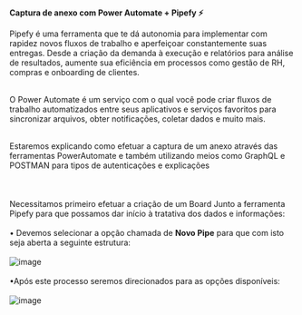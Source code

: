 <B>Captura de anexo com Power Automate + Pipefy ⚡</b>

Pipefy é uma ferramenta que te dá autonomia para implementar com rapidez novos fluxos de trabalho e aperfeiçoar constantemente suas entregas. Desde a criação da demanda à execução e relatórios para análise de resultados, aumente sua eficiência em processos como gestão de RH, compras e onboarding de clientes.
<br></br>

O Power Automate é um serviço com o qual você pode criar fluxos de trabalho automatizados entre seus aplicativos e serviços favoritos para sincronizar arquivos, obter notificações, coletar dados e muito mais.
<br></br>

Estaremos explicando como efetuar a captura de um anexo através das ferramentas PowerAutomate e também utilizando meios como GraphQL e POSTMAN para tipos de autenticações e explicações
<br></br>
<br></br>
Necessitamos primeiro efetuar a criação de um Board Junto a ferramenta Pipefy para que possamos dar início à tratativa dos dados e informações:
	<br></br>• Devemos selecionar a opção chamada de <b>Novo Pipe</b> para que com isto seja aberta a seguinte estrutura: <br></br>![image](https://user-images.githubusercontent.com/86319214/205124220-ba26325d-f691-49eb-a5c3-c2f2cad88bd6.png)<br></br>
	•Após este processo seremos direcionados para as opções disponíveis:<br></br>![image](https://user-images.githubusercontent.com/86319214/205124742-fbfdb77a-1ffb-4e00-99c6-5b2c37ea753d.png)<br></br>



